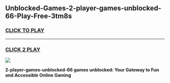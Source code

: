 
## Unblocked-Games-2-player-games-unblocked-66-Play-Free-3tm8s
<h3>
<a href="https://premium76.site?title=2-player-games-unblocked-66&ref=18A1">CLICK TO PLAY</a></h3>
<hr>

<h3>
<a href="https://premium76.site?title=2-player-games-unblocked-66&ref=18A1">CLICK 2 PLAY</a>
  
</h3>

<a href="https://premium76.site?title=2-player-games-unblocked-66&ref=18A1"><img src="https://clearcache.store/games.png"></a>


**2-player-games-unblocked-66 games unblocked: Your Gateway to Fun and Accessible Online Gaming**
